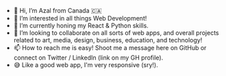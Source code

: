 - 👋 Hi, I’m Azal from Canada 🇨🇦
- 👀 I’m interested in all things Web Development!
- 🌱 I’m currently honing my React & Python skills.
- 💞️ I’m looking to collaborate on all sorts of web apps, and overall projects related to art, media, design, business, education, and technology!
- 📫 How to reach me is easy! Shoot me a message here on GitHub or connect on Twitter / LinkedIn (link on my GH profile). 
- 😅 Like a good web app, I'm very responsive (sry!).

<!---
azalAbedi/azalAbedi is a ✨ special ✨ repository because its `README.md` (this file) appears on your GitHub profile.
You can click the Preview link to take a look at your changes.
--->
